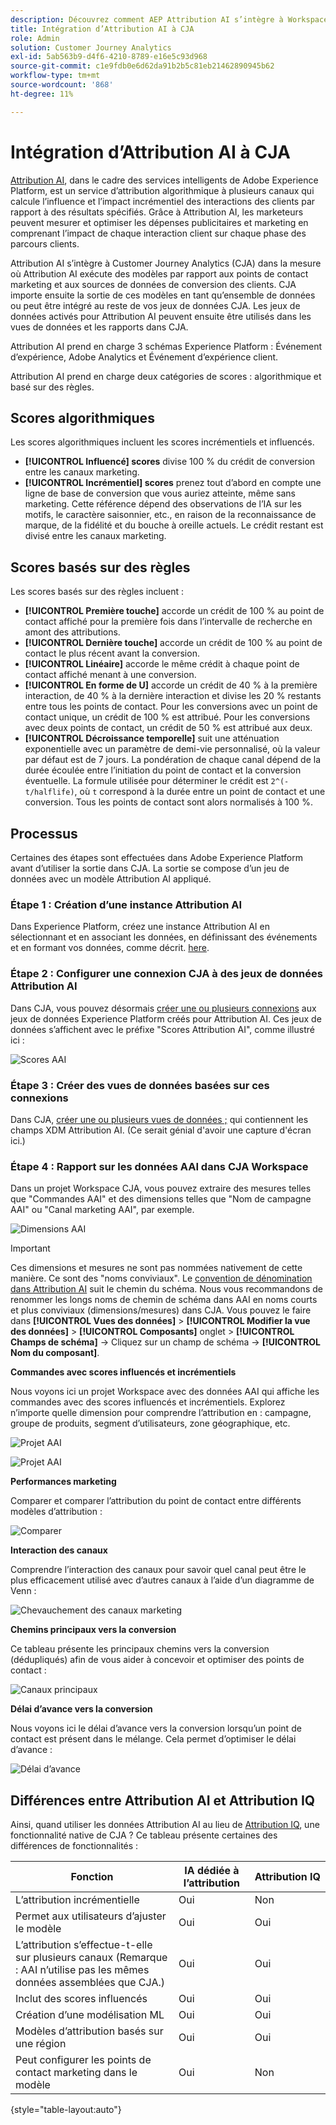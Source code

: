 ```yaml
---
description: Découvrez comment AEP Attribution AI s’intègre à Workspace dans CJA.
title: Intégration d’Attribution AI à CJA
role: Admin
solution: Customer Journey Analytics
exl-id: 5ab563b9-d4f6-4210-8789-e16e5c93d968
source-git-commit: c1e9fdb0e6d62da91b2b5c81eb21462890945b62
workflow-type: tm+mt
source-wordcount: '868'
ht-degree: 11%

---
```


# Intégration d’Attribution AI à CJA

[Attribution AI](https://experienceleague.adobe.com/docs/experience-platform/intelligent-services/attribution-ai/overview.html?lang=en), dans le cadre des services intelligents de Adobe Experience Platform, est un service d’attribution algorithmique à plusieurs canaux qui calcule l’influence et l’impact incrémentiel des interactions des clients par rapport à des résultats spécifiés. Grâce à Attribution AI, les marketeurs peuvent mesurer et optimiser les dépenses publicitaires et marketing en comprenant l’impact de chaque interaction client sur chaque phase des parcours clients.

Attribution AI s’intègre à Customer Journey Analytics (CJA) dans la mesure où Attribution AI exécute des modèles par rapport aux points de contact marketing et aux sources de données de conversion des clients. CJA importe ensuite la sortie de ces modèles en tant qu’ensemble de données ou peut être intégré au reste de vos jeux de données CJA. Les jeux de données activés pour Attribution AI peuvent ensuite être utilisés dans les vues de données et les rapports dans CJA.

Attribution AI prend en charge 3 schémas Experience Platform : Événement d’expérience, Adobe Analytics et Événement d’expérience client.

Attribution AI prend en charge deux catégories de scores : algorithmique et basé sur des règles.

## Scores algorithmiques

Les scores algorithmiques incluent les scores incrémentiels et influencés.

* **[!UICONTROL Influencé] scores** divise 100 % du crédit de conversion entre les canaux marketing.
* **[!UICONTROL Incrémentiel] scores** prenez tout d’abord en compte une ligne de base de conversion que vous auriez atteinte, même sans marketing. Cette référence dépend des observations de l’IA sur les motifs, le caractère saisonnier, etc., en raison de la reconnaissance de marque, de la fidélité et du bouche à oreille actuels. Le crédit restant est divisé entre les canaux marketing.

## Scores basés sur des règles

Les scores basés sur des règles incluent :

* **[!UICONTROL Première touche]** accorde un crédit de 100 % au point de contact affiché pour la première fois dans l’intervalle de recherche en amont des attributions.
* **[!UICONTROL Dernière touche]** accorde un crédit de 100 % au point de contact le plus récent avant la conversion.
* **[!UICONTROL Linéaire]** accorde le même crédit à chaque point de contact affiché menant à une conversion.
* **[!UICONTROL En forme de U]** accorde un crédit de 40 % à la première interaction, de 40 % à la dernière interaction et divise les 20 % restants entre tous les points de contact. Pour les conversions avec un point de contact unique, un crédit de 100 % est attribué. Pour les conversions avec deux points de contact, un crédit de 50 % est attribué aux deux.
* **[!UICONTROL Décroissance temporelle]** suit une atténuation exponentielle avec un paramètre de demi-vie personnalisé, où la valeur par défaut est de 7 jours. La pondération de chaque canal dépend de la durée écoulée entre l’initiation du point de contact et la conversion éventuelle. La formule utilisée pour déterminer le crédit est `2^(-t/halflife)`, où `t` correspond à la durée entre un point de contact et une conversion. Tous les points de contact sont alors normalisés à 100 %.

## Processus

Certaines des étapes sont effectuées dans Adobe Experience Platform avant d’utiliser la sortie dans CJA. La sortie se compose d’un jeu de données avec un modèle Attribution AI appliqué.

### Étape 1 : Création d’une instance Attribution AI

Dans Experience Platform, créez une instance Attribution AI en sélectionnant et en associant les données, en définissant des événements et en formant vos données, comme décrit. [here](https://experienceleague.adobe.com/docs/experience-platform/intelligent-services/attribution-ai/user-guide.html).

### Étape 2 : Configurer une connexion CJA à des jeux de données Attribution AI

Dans CJA, vous pouvez désormais [créer une ou plusieurs connexions](/help/connections/create-connection.md) aux jeux de données Experience Platform créés pour Attribution AI. Ces jeux de données s’affichent avec le préfixe &quot;Scores Attribution AI&quot;, comme illustré ici :

![Scores AAI](assets/aai-scores.png)

### Étape 3 : Créer des vues de données basées sur ces connexions

Dans CJA, [créer une ou plusieurs vues de données ;](/help/data-views/create-dataview.md) qui contiennent les champs XDM Attribution AI. (Ce serait génial d&#39;avoir une capture d&#39;écran ici.)

### Étape 4 : Rapport sur les données AAI dans CJA Workspace

Dans un projet Workspace CJA, vous pouvez extraire des mesures telles que &quot;Commandes AAI&quot; et des dimensions telles que &quot;Nom de campagne AAI&quot; ou &quot;Canal marketing AAI&quot;, par exemple.

![Dimensions AAI](assets/aai-dims.png)

>[!IMPORTANT]
>
>Ces dimensions et mesures ne sont pas nommées nativement de cette manière. Ce sont des &quot;noms conviviaux&quot;. Le [convention de dénomination dans Attribution AI](https://experienceleague.adobe.com/docs/experience-platform/intelligent-services/attribution-ai/input-output.html?lang=en#attribution-ai-output-data) suit le chemin du schéma. Nous vous recommandons de renommer les longs noms de chemin de schéma dans AAI en noms courts et plus conviviaux (dimensions/mesures) dans CJA. Vous pouvez le faire dans **[!UICONTROL Vues des données]** > **[!UICONTROL Modifier la vue des données]** > **[!UICONTROL Composants]** onglet > **[!UICONTROL Champs de schéma]** -> Cliquez sur un champ de schéma -> **[!UICONTROL Nom du composant]**.


**Commandes avec scores influencés et incrémentiels**

Nous voyons ici un projet Workspace avec des données AAI qui affiche les commandes avec des scores influencés et incrémentiels. Explorez n’importe quelle dimension pour comprendre l’attribution en : campagne, groupe de produits, segment d’utilisateurs, zone géographique, etc.

![Projet AAI](assets/aai-project.png)

![Projet AAI](assets/aai-project2.png)

**Performances marketing**

Comparer et comparer l’attribution du point de contact entre différents modèles d’attribution :

![Comparer](assets/compare.png)

**Interaction des canaux**

Comprendre l’interaction des canaux pour savoir quel canal peut être le plus efficacement utilisé avec d’autres canaux à l’aide d’un diagramme de Venn :

![Chevauchement des canaux marketing](assets/mc-overlap.png)

**Chemins principaux vers la conversion**

Ce tableau présente les principaux chemins vers la conversion (dédupliqués) afin de vous aider à concevoir et optimiser des points de contact :

![Canaux principaux](assets/top-channels.png)

**Délai d’avance vers la conversion**

Nous voyons ici le délai d’avance vers la conversion lorsqu’un point de contact est présent dans le mélange. Cela permet d’optimiser le délai d’avance :

![Délai d’avance](assets/lead-time.png)

## Différences entre Attribution AI et Attribution IQ

Ainsi, quand utiliser les données Attribution AI au lieu de [Attribution IQ](/help/analysis-workspace/attribution/overview.md), une fonctionnalité native de CJA ? Ce tableau présente certaines des différences de fonctionnalités :

| Fonction | IA dédiée à l’attribution | Attribution IQ |
| --- | --- | --- |
| L’attribution incrémentielle | Oui | Non |
| Permet aux utilisateurs d’ajuster le modèle | Oui | Oui |
| L’attribution s’effectue-t-elle sur plusieurs canaux (Remarque : AAI n’utilise pas les mêmes données assemblées que CJA.) | Oui | Oui |
| Inclut des scores influencés | Oui | Oui |
| Création d’une modélisation ML | Oui | Oui |
| Modèles d’attribution basés sur une région | Oui | Oui |
| Peut configurer les points de contact marketing dans le modèle | Oui | Non |

{style=&quot;table-layout:auto&quot;}
